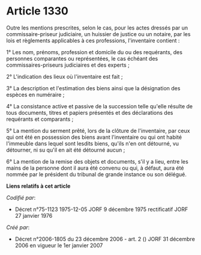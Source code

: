 # Article 1330

Outre les mentions prescrites, selon le cas, pour les actes dressés par un commissaire-priseur judiciaire, un huissier de
justice ou un notaire, par les lois et règlements applicables à ces professions, l'inventaire contient :

1° Les nom, prénoms, profession et domicile du ou des requérants, des personnes comparantes ou représentées, le cas échéant
des commissaires-priseurs judiciaires et des experts ;

2° L'indication des lieux où l'inventaire est fait ;

3° La description et l'estimation des biens ainsi que la désignation des espèces en numéraire ;

4° La consistance active et passive de la succession telle qu'elle résulte de tous documents, titres et papiers présentés et
des déclarations des requérants et comparants ;

5° La mention du serment prêté, lors de la clôture de l'inventaire, par ceux qui ont été en possession des biens avant
l'inventaire ou qui ont habité l'immeuble dans lequel sont lesdits biens, qu'ils n'en ont détourné, vu détourner, ni su qu'il
en ait été détourné aucun ;

6° La mention de la remise des objets et documents, s'il y a lieu, entre les mains de la personne dont il aura été convenu ou
qui, à défaut, aura été nommée par le président du tribunal de grande instance ou son délégué.

**Liens relatifs à cet article**

_Codifié par_:

  - Décret n°75-1123 1975-12-05 JORF 9 décembre 1975 rectificatif JORF 27 janvier 1976

_Créé par_:

  - Décret n°2006-1805 du 23 décembre 2006 - art. 2 () JORF 31 décembre 2006 en vigueur le 1er janvier 2007
